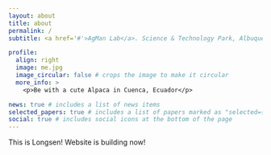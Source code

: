 ```yaml
---
layout: about
title: about
permalink: /
subtitle: <a href='#'>AgMan Lab</a>. Science & Technology Park, Albuquerque, NM 87106.

profile:
  align: right
  image: me.jpg
  image_circular: false # crops the image to make it circular
  more_info: >
    <p>Be with a cute Alpaca in Cuenca, Ecuador</p>

news: true # includes a list of news items
selected_papers: true # includes a list of papers marked as "selected={true}"
social: true # includes social icons at the bottom of the page
---
```

This is Longsen! Website is building now!
